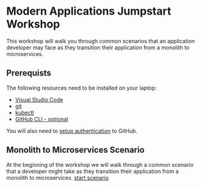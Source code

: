 # Modern Applications Jumpstart Workshop

This workshop will walk you through common scenarios that an application developer may face as they transition their application from a monolith to microservices. 

## Prerequists 
The following resources need to be installed on your laptop:
- [Visual Studio Code](https://code.visualstudio.com/)
- [git](https://git-scm.com/downloads)
- [kubectl](https://kubernetes.io/docs/tasks/tools/)
- [GitHub CLI - optional](https://cli.github.com/)

You will also need to [setup authentication](https://docs.github.com/en/authentication) to GitHub.

## Monolith to Microservices Scenario
At the beginning of the workshop we will walk through a common scenario that a developer might take as they transition their application from a monolith to microservices. 
[start scenario](scenario/README.md)
